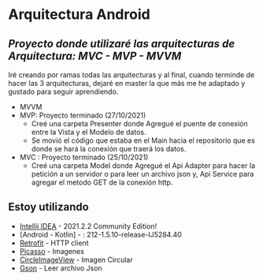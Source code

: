 # Arquitectura Android
## _Proyecto donde utilizaré las arquitecturas de Arquitectura: MVC - MVP - MVVM_

Iré creando por ramas todas las arquitecturas y al final, cuando terminde de hacer
las 3 arquitecturas, dejaré en master la que más me he adaptado y gustado para seguir aprendiendo.

- MVVM
- MVP: Proyecto terminado (27/10/2021)
    - Creé una carpeta Presenter donde Agregué el puente de conexión entre la Vista y el Modelo de datos.
    - Se movió el código que estaba en el Main hacia el repositorio que es donde se hará la conexión que traerá los datos.
- MVC : Proyecto terminado (25/10/2021)
    - Creé una carpeta Model  donde Agregué el Api Adapter para hacer la petición a un servidor o para leer un archivo json y, Api Service para agregar el metodo GET de la conexión http.

## Estoy utilizando

- [Intellij IDEA](https://www.jetbrains.com/idea/download/#section=windows) -  2021.2.2 Community Edition!
- [Android - Kotlin] - : 212-1.5.10-release-IJ5284.40
- [Retrofit](https://square.github.io/retrofit/) - HTTP client
- [Picasso](https://square.github.io/picasso/) - Imagenes
- [CircleImageView](https://github.com/hdodenhof/CircleImageView) - Imagen Circular
- [Gson](https://javadoc.io/doc/com.google.code.gson/gson/latest/com.google.gson/com/google/gson/Gson.html) - Leer archivo Json


